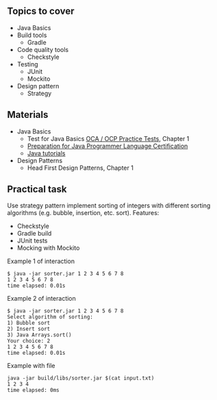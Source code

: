 ## Topics to cover
* Java Basics
* Build tools
    * Gradle
* Code quality tools
    * Checkstyle
* Testing
    * JUnit
    * Mockito
* Design pattern
    * Strategy

## Materials
* Java Basics
    * Test for Java Basics [OCA / OCP Practice Tests](http://www.allitebooks.com/oca-ocp-practice-tests/), Chapter 1
    * [Preparation for Java Programmer Language Certification](https://docs.oracle.com/javase/tutorial/extra/certification/index.html)
    * [Java tutorials](http://tutorials.jenkov.com/)
* Design Patterns
    * Head First Design Patterns, Chapter 1

## Practical task
Use strategy pattern implement sorting of integers with different sorting algorithms (e.g. bubble, insertion, etc. sort).
Features:
* Checkstyle
* Gradle build
* JUnit tests
* Mocking with Mockito

Example 1 of interaction
```shell
$ java -jar sorter.jar 1 2 3 4 5 6 7 8
1 2 3 4 5 6 7 8
time elapsed: 0.01s
```

Example 2 of interaction
```shell
$ java -jar sorter.jar 1 2 3 4 5 6 7 8
Select algorithm of sorting:
1) Bubble sort
2) Insert sort
3) Java Arrays.sort()
Your choice: 2
1 2 3 4 5 6 7 8
time elapsed: 0.01s
```

Example with file
```shell
java -jar build/libs/sorter.jar $(cat input.txt)
1 2 3 4
time elapsed: 0ms
```
